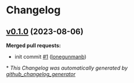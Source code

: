 # Changelog

## [v0.1.0](https://github.com/Azure/terraform-azure-storage-account/tree/v0.1.0) (2023-08-06)

**Merged pull requests:**

- init commit [\#1](https://github.com/Azure/terraform-azure-storage-account/pull/1) ([lonegunmanb](https://github.com/lonegunmanb))



\* *This Changelog was automatically generated by [github_changelog_generator](https://github.com/github-changelog-generator/github-changelog-generator)*
